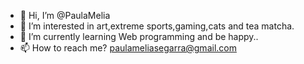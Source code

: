 - 👋 Hi, I’m @PaulaMelia
- 👀 I’m interested in art,extreme sports,gaming,cats and tea matcha.
- 🌱 I’m currently learning Web programming and be happy..
- 📫 How to reach me? paulameliasegarra@gmail.com


